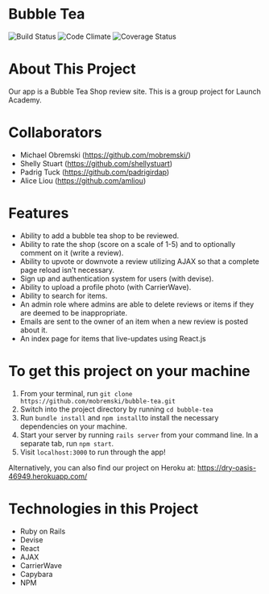 # Bubble Tea
![Build Status](https://codeship.com/projects/98a8de30-2509-0134-2db6-0e3391f87f23/status?branch=master)
![Code Climate](https://codeclimate.com/github/mobremski/bubble-tea.png)
![Coverage Status](https://coveralls.io/repos/mobremski/bubble-tea/badge.png)

# About This Project
Our app is a Bubble Tea Shop review site.  This is a group project for Launch Academy.

# Collaborators
- Michael Obremski (https://github.com/mobremski/)
- Shelly Stuart (https://github.com/shellystuart)
- Padrig Tuck (https://github.com/padrigirdap)
- Alice Liou (https://github.com/amliou)

# Features
- Ability to add a bubble tea shop to be reviewed.
- Ability to rate the shop (score on a scale of 1-5) and to optionally comment on it (write a review).
- Ability to upvote or downvote a review utilizing AJAX so that a complete page reload isn't necessary.
- Sign up and authentication system for users (with devise).
- Ability to upload a profile photo (with CarrierWave).
- Ability to search for items.
- An admin role where admins are able to delete reviews or items if they are deemed to be inappropriate.
- Emails are sent to the owner of an item when a new review is posted about it.
- An index page for items that live-updates using React.js

# To get this project on your machine
1. From your terminal, run ```git clone https://github.com/mobremski/bubble-tea.git```
2. Switch into the project directory by running ```cd bubble-tea```
3. Run ```bundle install``` and ```npm install```to install the necessary dependencies on your machine.
4. Start your server by running ```rails server``` from your command line. In a separate tab, run ```npm start```.
5. Visit ```localhost:3000``` to run through the app!

Alternatively, you can also find our project on Heroku at: https://dry-oasis-46949.herokuapp.com/

# Technologies in this Project
- Ruby on Rails
- Devise
- React
- AJAX
- CarrierWave
- Capybara
- NPM
